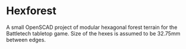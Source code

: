 # Hexforest

A small OpenSCAD project of modular hexagonal forest terrain for the Battletech tabletop game.
Size of the hexes is assumed to be 32.75mm between edges.
